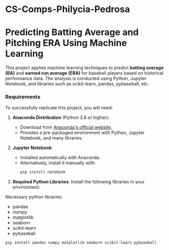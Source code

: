 # CS-Comps-Philycia-Pedrosa
# Predicting Batting Average and Pitching ERA Using Machine Learning

This project applies machine learning techniques to predict **batting average (BA)** and **earned run average (ERA)** for baseball players based on historical performance data. The analysis is conducted using Python, Jupyter Notebook, and libraries such as scikit-learn, pandas, pybaseball, etc.

### Requirements

To successfully replicate this project, you will need:

1. **Anaconda Distribution** (Python 3.8 or higher):
   - Download from [Anaconda's official website](https://www.anaconda.com/).
   - Provides a pre-packaged environment with Python, Jupyter Notebook, and many libraries.

2. **Jupyter Notebook**:
   - Installed automatically with Anaconda.
   - Alternatively, install it manually with:
     ```bash
     pip install notebook
     ```

3. **Required Python Libraries**:
   Install the following libraries in your environment:

Necessary python libraries:
   - pandas
   - numpy
   - matplotlib
   - seaborn
   - scikit-learn
   - pybaseball
   ```bash
   pip install pandas numpy matplotlib seaborn scikit-learn pybaseball 
